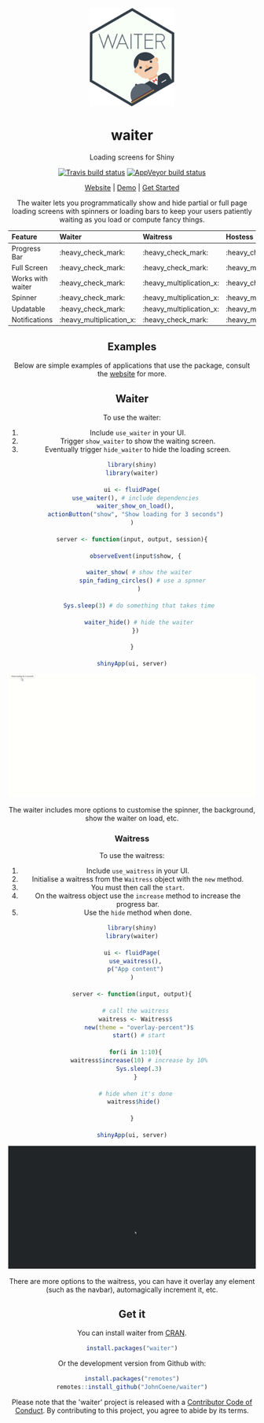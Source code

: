 <div align="center">
<!-- README.md is generated from README.Rmd. Please edit that file -->
<img src="./man/figures/logo.png" height = "200px" />

waiter
======

Loading screens for Shiny

<!-- badges: start -->
[![Travis build status](https://travis-ci.org/JohnCoene/waiter.svg?branch=master)](https://travis-ci.org/JohnCoene/waiter) [![AppVeyor build status](https://ci.appveyor.com/api/projects/status/github/JohnCoene/waiter?branch=master&svg=true)](https://ci.appveyor.com/project/JohnCoene/waiter) <!-- badges: end -->

[Website](https://waiter.john-coene.com) | [Demo](https://shiny.john-coene.com/waiter/) | [Get Started](https://waiter.john-coene.com/#/waiter)

<div>

The waiter lets you programmatically show and hide partial or full page loading screens with spinners or loading bars to keep your users patiently waiting as you load or compute fancy things.

| Feature           | Waiter                     | Waitress                   | Hostess                    |
|:------------------|:---------------------------|:---------------------------|:---------------------------|
| Progress Bar      | :heavy\_check\_mark:       | :heavy\_check\_mark:       | :heavy\_check\_mark:       |
| Full Screen       | :heavy\_check\_mark:       | :heavy\_check\_mark:       | :heavy\_multiplication\_x: |
| Works with waiter | :heavy\_check\_mark:       | :heavy\_multiplication\_x: | :heavy\_check\_mark:       |
| Spinner           | :heavy\_check\_mark:       | :heavy\_multiplication\_x: | :heavy\_multiplication\_x: |
| Updatable         | :heavy\_check\_mark:       | :heavy\_multiplication\_x: | :heavy\_multiplication\_x: |
| Notifications     | :heavy\_multiplication\_x: | :heavy\_check\_mark:       | :heavy\_multiplication\_x: |

Examples
--------

Below are simple examples of applications that use the package, consult the [website](https://waiter.john-coene.com) for more.

Waiter
------

To use the waiter:

1.  Include `use_waiter` in your UI.
2.  Trigger `show_waiter` to show the waiting screen.
3.  Eventually trigger `hide_waiter` to hide the loading screen.

``` r
library(shiny)
library(waiter)

ui <- fluidPage(
  use_waiter(), # include dependencies
  waiter_show_on_load(),
  actionButton("show", "Show loading for 3 seconds")
)

server <- function(input, output, session){

  observeEvent(input$show, {

    waiter_show( # show the waiter
      spin_fading_circles() # use a spnner
    )

    Sys.sleep(3) # do something that takes time
    
    waiter_hide() # hide the waiter
  })
  
}

shinyApp(ui, server)
```

![](man/figures//waiter-basic.gif)

The waiter includes more options to customise the spinner, the background, show the waiter on load, etc.

### Waitress

To use the waitress:

1.  Include `use_waitress` in your UI.
2.  Initialise a waitress from the `Waitress` object with the `new` method.
3.  You must then call the `start`.
4.  On the waitress object use the `increase` method to increase the progress bar.
5.  Use the `hide` method when done.

``` r
library(shiny)
library(waiter)

ui <- fluidPage(
  use_waitress(),
  p("App content")
)

server <- function(input, output){

  # call the waitress
  waitress <- Waitress$
    new(theme = "overlay-percent")$
    start() # start

  for(i in 1:10){
    waitress$increase(10) # increase by 10%
    Sys.sleep(.3)
  }

  # hide when it's done
  waitress$hide() 

}

shinyApp(ui, server)
```

![](man/figures//waitress-basic.gif)

There are more options to the waitress, you can have it overlay any element (such as the navbar), automagically increment it, etc.

Get it
------

You can install waiter from [CRAN](https://CRAN.R-project.org/package=waiter).

``` r
install.packages("waiter")
```

Or the development version from Github with:

``` r
install.packages("remotes")
remotes::install_github("JohnCoene/waiter")
```

Please note that the 'waiter' project is released with a [Contributor Code of Conduct](CODE_OF_CONDUCT.md). By contributing to this project, you agree to abide by its terms.
